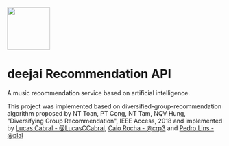 <img src="https://s3.us-west-2.amazonaws.com/sciouploads/deejai.png" width="100" height="auto">

# deejai Recommendation API
A music recommendation service based on artificial intelligence.


This project was implemented based on diversified-group-recommendation algorithm proposed by NT Toan, PT Cong, NT Tam, NQV Hung, "Diversifying Group Recommendation", IEEE Access, 2018 and implemented by [Lucas Cabral - @LucasCCabral](https://github.com/LucasCCabral),
[Caio Rocha - @crp3](https://github.com/crp3) and [Pedro Lins - @plal](https://github.com/plal)


